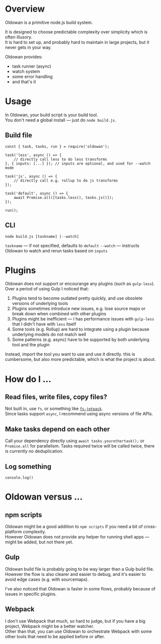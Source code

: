 ﻿# Overview

Oldowan is a primitive node.js build system.

It is designed to choose predictable complexity over simplicity which is often illusory.  
It is hard to set up, and probably hard to maintain in large projects, but it never gets in your way.

Oldowan provides:
* task runner (async)
* watch system
* some error handling
* and that's it

# Usage

In Oldowan, your build script is your build tool.  
You don't need a global install — just do `node build.js`.

## Build file
```
const { task, tasks, run } = require('oldowan');

task('less', async () => {
    // directly call less to do less transforms  
}, { inputs: [...] }); // inputs are optional, and used for --watch mode

task('js', async () => {
    // directly call e.g. rollup to do js transforms  
});

task('default', async () => {
    await Promise.all([tasks.less(), tasks.js()]);
});

run();
```

## CLI

```
node build.js [taskname] [--watch]
```

`taskname` — if not specified, defaults to `default`
`--watch` — instructs Oldowan to watch and rerun tasks based on `inputs`

# Plugins

Oldowan does not support or encourange any plugins (such as `gulp-less`).
Over a period of using Gulp I noticed that:
1. Plugins tend to become oudated pretty quickly, and use obsolete versions of underlying tools
2. Plugins sometimes introduce new issues, e.g. lose source maps or break down when combined with other plugins
3. Plugins might be inefficient — I has performance issues with `gulp-less` that I didn't have with `less` itself
4. Some tools (e.g. Rollup) are hard to integrate using a plugin because underlying models do not match well
5. Some patterns (e.g. async) have to be supported by both underlying tool and the plugin

Instead, import the tool you want to use and use it directly.
this is cumbersome, but also more predictable, which is what the project is about.

# How do I …

## Read files, write files, copy files?

Not built in, use `fs`, or something like [`fs-jetpack`](https://www.npmjs.com/package/fs-jetpack).  
Since tasks support `async`, I recommend using async versions of file APIs.

## Make tasks depend on each other

Call your dependency directly using `await tasks.yourothertask();` or `Promise.all` for parallelism.
Tasks required twice will be called twice, there is currently no deduplication.

## Log something

`console.log()`

# Oldowan versus …

## npm scripts

Oldowan might be a good addition to `npm scripts` if you need a bit of cross-platform complexity.  
However Oldowan does not provide any helper for running shell apps — might be added, but not there yet.

## Gulp

Oldowan build file is probably going to be way larger than a Gulp build file.  
However the flow is also clearer and easier to debug, and it's easier to avoid edge cases (e.g. with sourcemaps).

I've also noticed that Oldowan is faster in some flows, probably because of issues in specific plugins.

## Webpack

I don't use Webpack that much, so hard to judge, but if you have a big project, Webpack might be a better watcher.  
Other than that, you can use Oldowan to orchestrate Webpack with some other tools that need to be applied before or after.